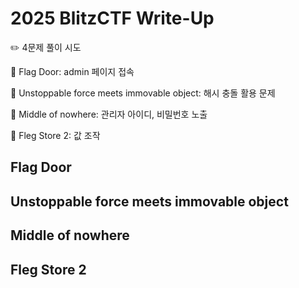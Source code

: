 # 2025 BlitzCTF Write-Up

✏️ 4문제 풀이 시도

📌 Flag Door: admin 페이지 접속

📌 Unstoppable force meets immovable object: 해시 충돌 활용 문제

📌 Middle of nowhere: 관리자 아이디, 비밀번호 노출

📌 Fleg Store 2: 값 조작

## Flag Door

## Unstoppable force meets immovable object

## Middle of nowhere

## Fleg Store 2
